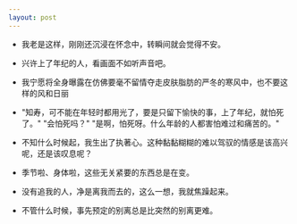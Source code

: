 ```yaml
---
layout: post
---
```


- 我老是这样，刚刚还沉浸在怀念中，转瞬间就会觉得不安。

- 兴许上了年纪的人，看画面不如听声音吧。

- 我宁愿将全身曝露在仿佛要毫不留情夺走皮肤脂肪的严冬的寒风中，也不要这样的风和日丽

- "知寿，可不能在年轻时都用光了，要是只留下愉快的事，上了年纪，就怕死了。" "会怕死吗？" "是啊，怕死呀。什么年龄的人都害怕难过和痛苦的。"

- 不知什么时候起，我生出了执著心。这种黏黏糊糊的难以驾驭的情感是该高兴呢，还是该叹息呢？

- 季节啦、身体啦，这些无关紧要的东西总是在变。

- 没有追我的人，净是离我而去的，这么一想，我就焦躁起来。

- 不管什么时候，事先预定的别离总是比突然的别离更难。